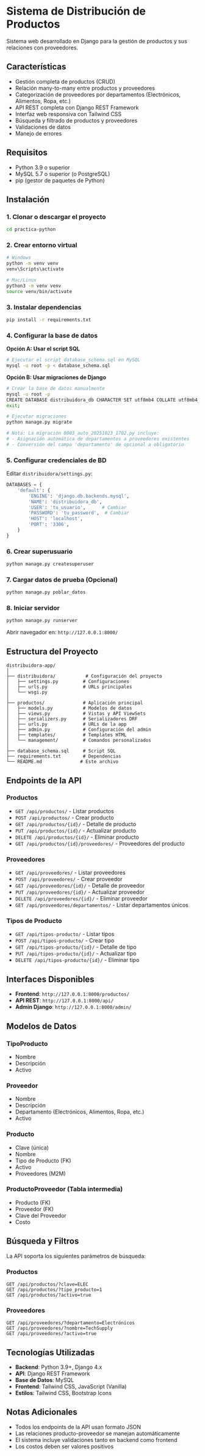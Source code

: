 # Sistema de Distribución de Productos

Sistema web desarrollado en Django para la gestión de productos y sus relaciones con proveedores.

##  Características

-  Gestión completa de productos (CRUD)
-  Relación many-to-many entre productos y proveedores
-  Categorización de proveedores por departamentos (Electrónicos, Alimentos, Ropa, etc.)
-  API REST completa con Django REST Framework
-  Interfaz web responsiva con Tailwind CSS
-  Búsqueda y filtrado de productos y proveedores
-  Validaciones de datos
-  Manejo de errores

##  Requisitos

- Python 3.9 o superior
- MySQL 5.7 o superior (o PostgreSQL)
- pip (gestor de paquetes de Python)

##  Instalación

### 1. Clonar o descargar el proyecto
```bash
cd practica-python
```

### 2. Crear entorno virtual
```bash
# Windows
python -m venv venv
venv\Scripts\activate

# Mac/Linux
python3 -m venv venv
source venv/bin/activate
```

### 3. Instalar dependencias
```bash
pip install -r requirements.txt
```

### 4. Configurar la base de datos

**Opción A: Usar el script SQL**
```bash
# Ejecutar el script database_schema.sql en MySQL
mysql -u root -p < database_schema.sql
```

**Opción B: Usar migraciones de Django**
```bash
# Crear la base de datos manualmente
mysql -u root -p
CREATE DATABASE distribuidora_db CHARACTER SET utf8mb4 COLLATE utf8mb4_unicode_ci;
exit;

# Ejecutar migraciones
python manage.py migrate

# Nota: La migración 0003_auto_20251023_1702.py incluye:
# - Asignación automática de departamentos a proveedores existentes
# - Conversión del campo 'departamento' de opcional a obligatorio
```

### 5. Configurar credenciales de BD

Editar `distribuidora/settings.py`:
```python
DATABASES = {
    'default': {
        'ENGINE': 'django.db.backends.mysql',
        'NAME': 'distribuidora_db',
        'USER': 'tu_usuario',      # Cambiar
        'PASSWORD': 'tu_password',  # Cambiar
        'HOST': 'localhost',
        'PORT': '3306',
    }
}
```

### 6. Crear superusuario
```bash
python manage.py createsuperuser
```

### 7. Cargar datos de prueba (Opcional)
```bash
python manage.py poblar_datos
```

### 8. Iniciar servidor
```bash
python manage.py runserver
```

Abrir navegador en: `http://127.0.0.1:8000/`

##  Estructura del Proyecto
```
distribuidora-app/
│
├── distribuidora/           # Configuración del proyecto
│   ├── settings.py         # Configuraciones
│   ├── urls.py             # URLs principales
│   └── wsgi.py
│
├── productos/              # Aplicación principal
│   ├── models.py           # Modelos de datos
│   ├── views.py            # Vistas y API ViewSets
│   ├── serializers.py      # Serializadores DRF
│   ├── urls.py             # URLs de la app
│   ├── admin.py            # Configuración del admin
│   ├── templates/          # Templates HTML
│   └── management/         # Comandos personalizados
│
├── database_schema.sql     # Script SQL
├── requirements.txt        # Dependencias
└── README.md              # Este archivo
```

##  Endpoints de la API

### Productos
- `GET /api/productos/` - Listar productos
- `POST /api/productos/` - Crear producto
- `GET /api/productos/{id}/` - Detalle de producto
- `PUT /api/productos/{id}/` - Actualizar producto
- `DELETE /api/productos/{id}/` - Eliminar producto
- `GET /api/productos/{id}/proveedores/` - Proveedores del producto

### Proveedores
- `GET /api/proveedores/` - Listar proveedores
- `POST /api/proveedores/` - Crear proveedor
- `GET /api/proveedores/{id}/` - Detalle de proveedor
- `PUT /api/proveedores/{id}/` - Actualizar proveedor
- `DELETE /api/proveedores/{id}/` - Eliminar proveedor
- `GET /api/proveedores/departamentos/` - Listar departamentos únicos

### Tipos de Producto
- `GET /api/tipos-producto/` - Listar tipos
- `POST /api/tipos-producto/` - Crear tipo
- `GET /api/tipos-producto/{id}/` - Detalle de tipo
- `PUT /api/tipos-producto/{id}/` - Actualizar tipo
- `DELETE /api/tipos-producto/{id}/` - Eliminar tipo

##  Interfaces Disponibles

- **Frontend**: `http://127.0.0.1:8000/productos/`
- **API REST**: `http://127.0.0.1:8000/api/`
- **Admin Django**: `http://127.0.0.1:8000/admin/`

##  Modelos de Datos

### TipoProducto
- Nombre
- Descripción
- Activo

### Proveedor
- Nombre
- Descripción
- Departamento (Electrónicos, Alimentos, Ropa, etc.)
- Activo

### Producto
- Clave (única)
- Nombre
- Tipo de Producto (FK)
- Activo
- Proveedores (M2M)

### ProductoProveedor (Tabla intermedia)
- Producto (FK)
- Proveedor (FK)
- Clave del Proveedor
- Costo

##  Búsqueda y Filtros

La API soporta los siguientes parámetros de búsqueda:

### Productos
```
GET /api/productos/?clave=ELEC
GET /api/productos/?tipo_producto=1
GET /api/productos/?activo=true
```

### Proveedores
```
GET /api/proveedores/?departamento=Electrónicos
GET /api/proveedores/?nombre=TechSupply
GET /api/proveedores/?activo=true
```

##  Tecnologías Utilizadas

- **Backend**: Python 3.9+, Django 4.x
- **API**: Django REST Framework
- **Base de Datos**: MySQL
- **Frontend**: Tailwind CSS, JavaScript (Vanilla)
- **Estilos**: Tailwind CSS, Bootstrap Icons

##  Notas Adicionales

- Todos los endpoints de la API usan formato JSON
- Las relaciones producto-proveedor se manejan automáticamente
- El sistema incluye validaciones tanto en backend como frontend
- Los costos deben ser valores positivos
